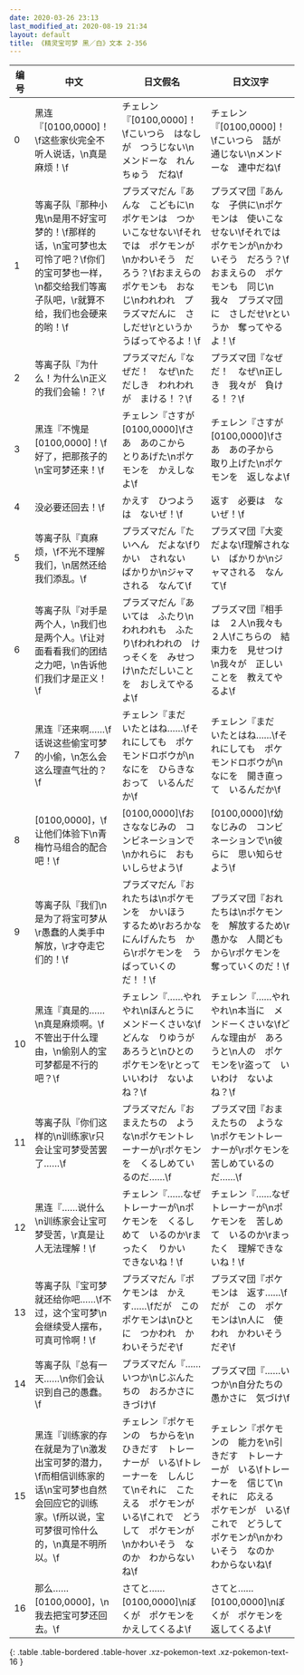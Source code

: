 ```yaml
---
date: 2020-03-26 23:13
last_modified_at: 2020-08-19 21:34
layout: default
title: 《精灵宝可梦 黑／白》文本 2-356
---
```

| 编号 | 中文 | 日文假名 | 日文汉字 |
| ---- | ---- | ---- | --- |
| 0 | 黑连『[0100,0000]！\f这些家伙完全不听人说话，\n真是麻烦！\f | チェレン『[0100,0000]！\fこいつら　はなしが　つうじない\nメンドーな　れんちゅう　だね\f | チェレン『[0100,0000]！\fこいつら　話が　通じない\nメンドーな　連中だね\f |
| 1 | 等离子队『那种小鬼\n是用不好宝可梦的！\f那样的话，\n宝可梦也太可怜了吧？\f你们的宝可梦也一样，\n都交给我们等离子队吧，\r就算不给，我们也会硬来的哟！\f | プラズマだん『あんな　こどもに\nポケモンは　つかいこなせない\fそれでは　ポケモンが\nかわいそう　だろう？\fおまえらの　ポケモンも　おなじ\nわれわれ　プラズマだんに　さしだせ\rというか　うばってやるよ！\f | プラズマ団『あんな　子供に\nポケモンは　使いこなせない\fそれでは　ポケモンが\nかわいそう　だろう？\fおまえらの　ポケモンも　同じ\n我々　プラズマ団に　さしだせ\rというか　奪ってやるよ！\f |
| 2 | 等离子队『为什么！为什么\n正义的我们会输！？\f | プラズマだん『なぜだ！　なぜ\nただしき　われわれが　まける！？\f | プラズマ団『なぜだ！　なぜ\n正しき　我々が　負ける！？\f |
| 3 | 黑连『不愧是[0100,0000]！\f好了，把那孩子的\n宝可梦还来！\f | チェレン『さすが　[0100,0000]\fさあ　あのこから　とりあげた\nポケモンを　かえしなよ\f | チェレン『さすが　[0100,0000]\fさあ　あの子から　取り上げた\nポケモンを　返しなよ\f |
| 4 | 没必要还回去！\f | かえす　ひつようは　ないぜ！\f | 返す　必要は　ないぜ！\f |
| 5 | 等离子队『真麻烦，\f不光不理解我们，\n居然还给我们添乱。\f | プラズマだん『たいへん　だよな\fりかい　されない　ばかりか\nジャマされる　なんて\f | プラズマ団『大変だよな\f理解されない　ばかりか\nジャマされる　なんて\f |
| 6 | 等离子队『对手是两个人，\n我们也是两个人。\f让对面看看我们的团结之力吧，\n告诉他们我们才是正义！\f | プラズマだん『あいては　ふたり\nわれわれも　ふたり\fわれわれの　けっそくを　みせつけ\nただしいことを　おしえてやるよ\f | プラズマ団『相手は　２人\n我々も　２人\fこちらの　結束力を　見せつけ\n我々が　正しいことを　教えてやるよ\f |
| 7 | 黑连『还来啊……\f话说这些偷宝可梦的小偷，\n怎么会这么理直气壮的？\f | チェレン『まだ　いたとはね……\fそれにしても　ポケモンドロボウが\nなにを　ひらきなおって　いるんだか\f | チェレン『まだ　いたとはね……\fそれにしても　ポケモンドロボウが\nなにを　開き直って　いるんだか\f |
| 8 | [0100,0000]，\f让他们体验下\n青梅竹马组合的配合吧！\f | [0100,0000]\fおさななじみの　コンビネーションで\nかれらに　おもいしらせよう\f | [0100,0000]\f幼なじみの　コンビネーションで\n彼らに　思い知らせよう\f |
| 9 | 等离子队『我们\n是为了将宝可梦从\r愚蠢的人类手中解放，\r才夺走它们的！\f | プラズマだん『おれたちは\nポケモンを　かいほう　するため\rおろかな　にんげんたち　から\rポケモンを　うばっていくのだ！！\f | プラズマ団『おれたちは\nポケモンを　解放するため\r愚かな　人間どもから\rポケモンを　奪っていくのだ！\f |
| 10 | 黑连『真是的……\n真是麻烦啊。\f不管出于什么理由，\n偷别人的宝可梦都是不行的吧？\f | チェレン『……やれやれ\nほんとうに　メンドーくさいな\fどんな　りゆうが　あろうと\nひとの　ポケモンを\rとって　いいわけ　ないよね？\f | チェレン『……やれやれ\n本当に　メンドーくさいな\fどんな理由が　あろうと\n人の　ポケモンを\r盗って　いいわけ　ないよね？\f |
| 11 | 等离子队『你们这样的\n训练家\r只会让宝可梦受苦罢了……\f | プラズマだん『おまえたちの　ような\nポケモントレーナーが\rポケモンを　くるしめているのだ……\f | プラズマ団『おまえたちの　ような\nポケモントレーナーが\rポケモンを　苦しめているのだ……\f |
| 12 | 黑连『……说什么\n训练家会让宝可梦受苦，\r真是让人无法理解！\f | チェレン『……なぜ　トレーナーが\nポケモンを　くるしめて　いるのか\rまったく　りかい　できないね！\f | チェレン『……なぜ　トレーナーが\nポケモンを　苦しめて　いるのか\rまったく　理解できないね！\f |
| 13 | 等离子队『宝可梦就还给你吧……\f不过，这个宝可梦\n会继续受人摆布，可真可怜啊！\f | プラズマだん『ポケモンは　かえす……\fだが　この　ポケモンは\nひとに　つかわれ　かわいそうだぞ\f | プラズマ団『ポケモンは　返す……\fだが　この　ポケモンは\n人に　使われ　かわいそうだぞ\f |
| 14 | 等离子队『总有一天……\n你们会认识到自己的愚蠢。\f | プラズマだん『……いつか\nじぶんたちの　おろかさに　きづけ\f | プラズマ団『……いつか\n自分たちの　愚かさに　気づけ\f |
| 15 | 黑连『训练家的存在就是为了\n激发出宝可梦的潜力，\f而相信训练家的话\n宝可梦也自然会回应它的训练家。\f所以说，宝可梦很可怜什么的，\n真是不明所以。\f | チェレン『ポケモンの　ちからを\nひきだす　トレーナーが　いる\fトレーナーを　しんじて\nそれに　こたえる　ポケモンが　いる\fこれで　どうして　ポケモンが\nかわいそう　なのか　わからないね\f | チェレン『ポケモンの　能力を\n引きだす　トレーナーが　いる\fトレーナーを　信じて\nそれに　応える　ポケモンが　いる\fこれで　どうして　ポケモンが\nかわいそう　なのか　わからないね\f |
| 16 | 那么……[0100,0000]，\n我去把宝可梦还回去。\f | さてと……　[0100,0000]\nぼくが　ポケモンを　かえしてくるよ\f | さてと……　[0100,0000]\nぼくが　ポケモンを　返してくるよ\f |
{: .table .table-bordered .table-hover .xz-pokemon-text .xz-pokemon-text-16 }
